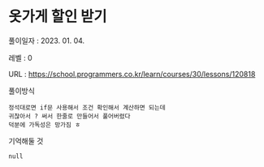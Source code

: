 # 옷가게 할인 받기
풀이일자 : 2023. 01. 04.  
    
레벨 : 0    

URL : https://school.programmers.co.kr/learn/courses/30/lessons/120818  
    
풀이방식    

    정석대로면 if문 사용해서 조건 확인해서 계산하면 되는데
    귀찮아서 ? 써서 한줄로 만들어서 풀어버렸다
    덕분에 가독성은 망가짐 ㅎ


기억해둘 것  
    
    null
